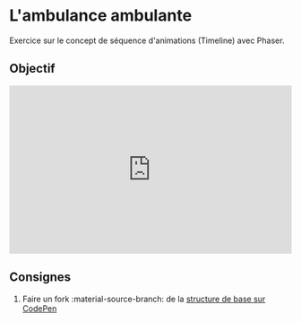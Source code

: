 # L'ambulance ambulante

Exercice sur le concept de séquence d'animations (Timeline) avec Phaser.

## Objectif 

<iframe class="aspect-2-1" height="300" style="width: 100%;" scrolling="no" title="Timeline - Exercice REPONSE - UglifyJS" src="https://codepen.io/tim-momo/embed/ZENRLxv/85a5b1e07695fd5fcb8009bc467ffdd6?default-tab=result&theme-id=50173" frameborder="no" loading="lazy" allowtransparency="true" allowfullscreen="true">
  See the Pen <a href="https://codepen.io/tim-momo/pen/ZENRLxv/85a5b1e07695fd5fcb8009bc467ffdd6">
  Timeline - Exercice REPONSE - UglifyJS</a> by TIM Montmorency (<a href="https://codepen.io/tim-momo">@tim-momo</a>)
  on <a href="https://codepen.io">CodePen</a>.
</iframe>

## Consignes

1. Faire un fork :material-source-branch: de la [structure de base sur CodePen](https://codepen.io/tim-momo/pen/VwOQOjE)
